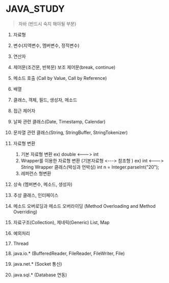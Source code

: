 # JAVA_STUDY

> 자바 (반드시 숙지 해야될 부분)

1. 자료형

2. 변수(지역변수, 멤버변수, 정적변수)

3. 연산자

4. 제어문(조건문, 반복문)
   보조 제어문(break, continue)

5. 메소드 호출
   (Call by Value, Call by Reference)

6. 배열

7. 클래스, 객체, 필드, 생성자, 메소드

8. 접근 제어자

9. 날짜 관련 클래스(Date, Timestamp, Calendar)

10. 문자열 관련 클래스(String, StringBuffer, StringTokenizer)

11. 자료형 변환
    1. 기본 자료형 변환	 ex) double  <--->  int
    2. Wrapper를 이용한 자료형 변환 (기본자료형 <---> 참조형 )
       ex) int  <--->  String        Wrapper 클래스(박싱과 언박싱)
            int n = Integer.parseInt("20");
    3. 레퍼런스 형변환

12. 상속
   (멤버변수, 메소드, 생성자)

13. 추상 클래스, 인터페이스

14. 메소드 오버로딩과 메소드 오버라이딩
    (Method Overloading and Method Overriding)

15. 자료구조(Collection), 제네릭(Generic)
     List, Map

16. 예외처리

17. Thread

18. java.io.*  (BufferedReader, FileReader, FileWriter, File)

19. java.net.* (Socket 통신)

20. java.sql.* (Database 연동)




    
